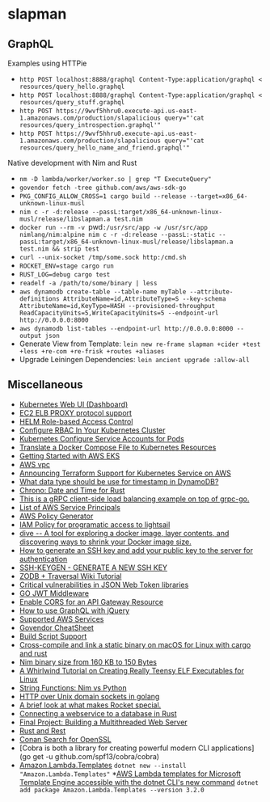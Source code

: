# slapman

## GraphQL

Examples using HTTPie

* `http POST localhost:8888/graphql Content-Type:application/graphql < resources/query_hello.graphql`
* `http POST localhost:8888/graphql Content-Type:application/graphql < resources/query_stuff.graphql`
* `http POST https://9wvf5hhru0.execute-api.us-east-1.amazonaws.com/production/slapalicious query="'cat resources/query_introspection.graphql'"`
* `http POST https://9wvf5hhru0.execute-api.us-east-1.amazonaws.com/production/slapalicious query="'cat resources/query_hello_name_and_friend.graphql'"`

Native development with Nim and Rust

* `nm -D lambda/worker/worker.so | grep "T ExecuteQuery"`
* `govendor fetch -tree github.com/aws/aws-sdk-go`
* `PKG_CONFIG_ALLOW_CROSS=1 cargo build --release --target=x86_64-unknown-linux-musl`
* `nim c -r -d:release --passL:target/x86_64-unknown-linux-musl/release/libslapman.a test.nim`
* `docker run --rm -v `pwd`:/usr/src/app -w /usr/src/app nimlang/nim:alpine nim c -r -d:release --passL:-static --passL:target/x86_64-unknown-linux-musl/release/libslapman.a test.nim && strip test`
* `curl --unix-socket /tmp/some.sock http:/cmd.sh`
* `ROCKET_ENV=stage cargo run`
* `RUST_LOG=debug cargo test`
* `readelf -a /path/to/some/binary | less`
* `aws dynamodb create-table --table-name myTable --attribute-definitions AttributeName=id,AttributeType=S --key-schema AttributeName=id,KeyType=HASH --provisioned-throughput ReadCapacityUnits=5,WriteCapacityUnits=5 --endpoint-url http://0.0.0.0:8000`
* `aws dynamodb list-tables --endpoint-url http://0.0.0.0:8000 --output json`
* Generate View from Template: `lein new re-frame slapman +cider +test +less +re-com +re-frisk +routes +aliases`
* Upgrade Leiningen Dependencies: `lein ancient upgrade :allow-all`

## Miscellaneous

* [Kubernetes Web UI (Dashboard)](https://kubernetes.io/docs/tasks/access-application-cluster/web-ui-dashboard/)
* [EC2 ELB PROXY protocol support](https://github.com/heptio/contour/blob/master/docs/proxy-proto.md)
* [HELM Role-based Access Control](https://github.com/helm/helm/blob/master/docs/rbac.md)
* [Configure RBAC In Your Kubernetes Cluster](https://docs.bitnami.com/kubernetes/how-to/configure-rbac-in-your-kubernetes-cluster/)
* [Kubernetes Configure Service Accounts for Pods](https://kubernetes.io/docs/tasks/configure-pod-container/configure-service-account/)
* [Translate a Docker Compose File to Kubernetes Resources](https://kubernetes.io/docs/tasks/configure-pod-container/translate-compose-kubernetes/)
* [Getting Started with AWS EKS](https://www.terraform.io/docs/providers/aws/guides/eks-getting-started.html#kubernetes-worker-nodes)
* [AWS vpc](https://registry.terraform.io/modules/terraform-aws-modules/vpc/aws)
* [Announcing Terraform Support for Kubernetes Service on AWS](https://www.hashicorp.com/blog/hashicorp-announces-terraform-support-aws-kubernetes)
* [What data type should be use for timestamp in DynamoDB?](https://stackoverflow.com/questions/40561484/what-data-type-should-be-use-for-timestamp-in-dynamodb)
* [Chrono: Date and Time for Rust](https://github.com/chronotope/chrono)
* [This is a gRPC client-side load balancing example on top of grpc-go.](https://github.com/hakobe/grpc-go-client-side-load-balancing-example)
* [List of AWS Service Principals](https://gist.github.com/outcastgeek/893e45fe64b13d7a642ecfb77e03c69f)
* [AWS Policy Generator](https://awspolicygen.s3.amazonaws.com/policygen.html)
* [IAM Policy for programatic access to lightsail](https://forums.aws.amazon.com/thread.jspa?threadID=251990)
* [dive -- A tool for exploring a docker image, layer contents, and discovering ways to shrink your Docker image size.](https://github.com/wagoodman/dive)
* [How to generate an SSH key and add your public key to the server for authentication](https://adamdehaven.com/blog/how-to-generate-an-ssh-key-and-add-your-public-key-to-the-server-for-authentication/)
* [SSH-KEYGEN - GENERATE A NEW SSH KEY](https://www.ssh.com/ssh/keygen/)
* [ZODB + Traversal Wiki Tutorial](https://docs.pylonsproject.org/projects/pyramid/en/latest/tutorials/wiki/index.html)
* [Critical vulnerabilities in JSON Web Token libraries](https://auth0.com/blog/2015/03/31/critical-vulnerabilities-in-json-web-token-libraries/)
* [GO JWT Middleware](https://github.com/auth0/go-jwt-middleware/blob/master/jwtmiddleware.go)
* [Enable CORS for an API Gateway Resource](http://docs.aws.amazon.com/apigateway/latest/developerguide/how-to-cors.html)
* [How to use GraphQL with jQuery](https://www.graph.cool/docs/tutorials/graphql-and-jquery-kohj2aengo/#graphql-vs-rest)
* [Supported AWS Services](https://www.rusoto.org/supported-aws-services.html)
* [Govendor CheatSheet](https://github.com/kardianos/govendor/wiki/Govendor-CheatSheet)
* [Build Script Support](http://doc.crates.io/build-script.html)
* [Cross-compile and link a static binary on macOS for Linux with cargo and rust](https://chr4.org/blog/2017/03/15/cross-compile-and-link-a-static-binary-on-macos-for-linux-with-cargo-and-rust/)
* [Nim binary size from 160 KB to 150 Bytes](https://hookrace.net/blog/nim-binary-size/)
* [A Whirlwind Tutorial on Creating Really Teensy ELF Executables for Linux ](http://www.muppetlabs.com/~breadbox/software/tiny/teensy.html)
* [String Functions: Nim vs Python](https://scripter.co/notes/string-functions-nim-vs-python/)
* [HTTP over Unix domain sockets in golang](https://gist.github.com/teknoraver/5ffacb8757330715bcbcc90e6d46ac74)
* [A brief look at what makes Rocket special.](https://rocket.rs/overview/)
* [Connecting a webservice to a database in Rust](http://hermanradtke.com/2016/05/23/connecting-webservice-database-rust.html)
* [Final Project: Building a Multithreaded Web Server](https://doc.rust-lang.org/book/second-edition/ch20-00-final-project-a-web-server.html)
* [Rust and Rest](http://lucumr.pocoo.org/2016/7/10/rust-rest/)
* [Conan Search for OpenSSL](https://www.conan.io/search?q=OpenSSL)
* [Cobra is both a library for creating powerful modern CLI applications](go get -u github.com/spf13/cobra/cobra)
* [Amazon.Lambda.Templates](https://dotnetnew.azurewebsites.net/pack/Amazon.Lambda.Templates)
`dotnet new --install "Amazon.Lambda.Templates"`
*[AWS Lambda templates for Microsoft Template Engine accessible with the dotnet CLI's new command](https://www.nuget.org/packages/Amazon.Lambda.Templates)
`dotnet add package Amazon.Lambda.Templates --version 3.2.0`
